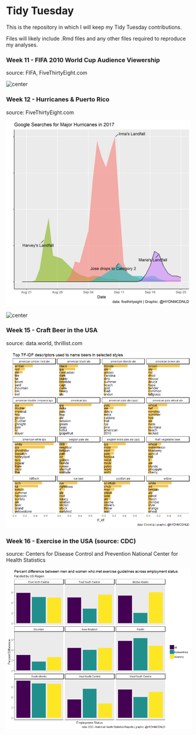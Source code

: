 # Tidy Tuesday

This is the repository in which I will keep my Tidy Tuesday contributions.

Files will likely include .Rmd files and any other files required to reproduce my analyses.


### Week 11 - FIFA 2010 World Cup Audience Viewership

source: FIFA, FiveThirtyEight.com

![center](/week11/FIFA-World-Cup-2010-Viewership.png')



### Week 12 - Hurricanes & Puerto Rico 

source: FiveThirtyEight.com

![center](/week12/Google-Searches-for-Major-Hurricanes-in-2017.png)

![center](/week12/Number-of-Headlines-including-Major-Hurricane-Names-and-Trump-in-2017.png')



### Week 15 - Craft Beer in the USA

source: data.world, thrillist.com

![center](/week15/beer-plot.png)



### Week 16 - Exercise in the USA (source: CDC)

source: Centers for Disease Control and Prevention
        National Center for Health Statistics
        
![center](/week16/xplot.png)